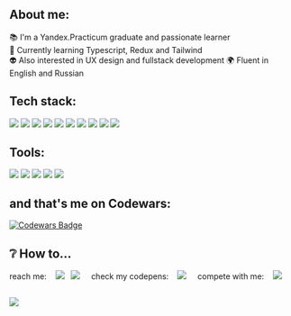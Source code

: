 ## About me:
📚 I'm a Yandex.Practicum graduate and passionate learner <br>
🔭 Currently learning Typescript, Redux and Tailwind <br>
👽 Also interested in UX design and fullstack development
🌍 Fluent in English and Russian <br>
 
## Tech stack:
<img src="https://img.shields.io/badge/HTML5-3a405a?style=for-the-badge&logo=HTML5&logoColor=E96227"/> <img src="https://img.shields.io/badge/CSS3-3a405a?style=for-the-badge&logo=CSS3&logoColor=2662EA"/> <img src="https://img.shields.io/badge/Sass-3a405a?style=for-the-badge&logo=sass&logoColor=C56394"/> <img src="https://img.shields.io/badge/Javascript-3a405a?style=for-the-badge&logo=javascript&logoColor=F0D81D"/> <img src="https://img.shields.io/badge/React-3a405a?style=for-the-badge&logo=react&logoColor=5FD3F3"/> <img src="https://img.shields.io/badge/MongoDB-3a405a?style=for-the-badge&logo=MongoDB&logoColor=7CB705"/> <img src="https://img.shields.io/badge/Git-3a405a?style=for-the-badge&logo=git&logoColor=E94D31"/> <img src="https://img.shields.io/badge/Node.js-3a405a?style=for-the-badge&logo=NODE.js&logoColor=7CB705"/> <img src="https://img.shields.io/badge/Express-3a405a?style=for-the-badge&logo=Express&logoColor=black"/> <img src="https://img.shields.io/badge/TypeScript-3a405a?style=for-the-badge&logo=TypeScript&logoColor=3174C0"/>

## Tools:
<img src="https://img.shields.io/badge/Webpack-3a405a?style=for-the-badge&logo=Webpack&logoColor=8BCFF3"/> <img src="https://img.shields.io/badge/Figma-3a405a?style=for-the-badge&logo=Figma&logoColor=F76E60"/> <img src="https://img.shields.io/badge/WebStorm-3a405a?style=for-the-badge&logo=WebStorm&logoColor=00C6D1"/> <img src="https://img.shields.io/badge/VSCode-3a405a?style=for-the-badge&logo=Visual Studio Code&logoColor=2B7BB4"/> <img src="https://img.shields.io/badge/Slack-3a405a?style=for-the-badge&logo=Slack&logoColor=D91E57"/>

## and that's me on Codewars:
[![Codewars Badge](https://www.codewars.com/users/julbrn/badges/large)](https://www.codewars.com/users/julbrn)

## :grey_question: How to...
reach me:&nbsp; &nbsp; <a href="https://t.me/julienneb" target="blank"><img src="https://img.shields.io/badge/Telegram-29A4E4?style=for-the-badge&logo=Telegram&logoColor=white"/></a>&nbsp;&nbsp;&nbsp;<a href="https://www.linkedin.com/in/julbrn/" target="blank"><img src="https://img.shields.io/badge/Linkedin-0963BC?style=for-the-badge&logo=Linkedin&logoColor=white"/></a>&nbsp;&nbsp;&nbsp;&nbsp; 
check my codepens: &nbsp;&nbsp; <a href="https://codepen.io/julbrn" target="blank"><img src="https://img.shields.io/badge/Codepen-202020?style=for-the-badge&logo=Codepen&logoColor=white"/></a>&nbsp;&nbsp;&nbsp;&nbsp; compete with me: &nbsp;&nbsp;
<a href="https://www.codewars.com/users/julbrn"><img src="https://img.shields.io/badge/Codewars-202020?style=for-the-badge&logo=Codewars&logoColor=white"/></a>&nbsp;&nbsp;&nbsp;
</div>

##

![](https://komarev.com/ghpvc/?username=julbrn&color=3a405a&style=flat)

